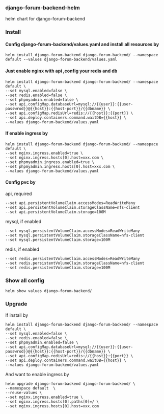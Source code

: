 ### django-forum-backend-helm
helm chart for django-forum-backend


### Install 


#### Config django-forum-backend/values.yaml and install all resources by
```
helm install django-forum-backend django-forum-backend/ --namespace default --values django-forum-backend/values.yaml
```

#### Just enable nginx with api ,config your redis and db

```
helm install django-forum-backend django-forum-backend/ --namespace default \
--set mysql.enabled=false \
--set redis.enabled=false \
--set phpmyadmin.enabled=false \
--set api.configMap.databaseUrl=mysql://{{user}}:{{user-passwrod}}@{{host}}:{{host-port}}/{{dbname}} \
--set api.configMap.redisUrl=redis://{{host}}:{{port}} \
--set api.deploy.containers.command.waitDB={{host}} \
--values django-forum-backend/values.yaml
```




#### If enable ingress by 

```
helm install django-forum-backend django-forum-backend/ --namespace default \
--set nginx.ingress.enabled=true \
--set nginx.ingress.hosts[0].host=xxx.com \
--set phpmyadmin.ingress.enabled=true \
--set phpmyadmin.ingress.hosts[0].host=xxx.com \
--values django-forum-backend/values.yaml
```


#### Config pvc by 

api,  required
```
--set api.persistentVolumeClaim.accessModes=ReadWriteMany
--set api.persistentVolumeClaim.storageClassName=nfs-client
--set api.persistentVolumeClaim.storage=100M
```

mysql, if enabled

```
--set mysql.persistentVolumeClaim.accessModes=ReadWriteMany
--set mysql.persistentVolumeClaim.storageClassName=nfs-client
--set mysql.persistentVolumeClaim.storage=100M
```

redis, if enabled

```
--set redis.persistentVolumeClaim.accessModes=ReadWriteMany
--set redis.persistentVolumeClaim.storageClassName=nfs-client
--set redis.persistentVolumeClaim.storage=100M
```

### Show all config

```
helm show values django-forum-backend/
```

### Upgrade
If install by 

```
helm install django-forum-backend django-forum-backend/ --namespace default \
--set mysql.enabled=false \
--set redis.enabled=false \
--set phpmyadmin.enabled=false \
--set api.configMap.databaseUrl=mysql://{{user}}:{{user-passwrod}}@{{host}}:{{host-port}}/{{dbname}} \
--set api.configMap.redisUrl=redis://{{host}}:{{port}} \
--set api.deploy.containers.command.waitDB={{host}} \
--values django-forum-backend/values.yaml
```

And want to enable ingress by

```
helm upgrade django-forum-backend django-forum-backend/ \
--namespace default  \
--reuse-values \
--set nginx.ingress.enabled=true \
--set nginx.ingress.hosts[0].paths[0]=/ \
--set nginx.ingress.hosts[0].host=xxx.com

```